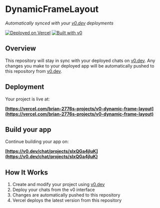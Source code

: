 # DynamicFrameLayout

*Automatically synced with your [v0.dev](https://v0.dev) deployments*

[![Deployed on Vercel](https://img.shields.io/badge/Deployed%20on-Vercel-black?style=for-the-badge&logo=vercel)](https://vercel.com/brian-2776s-projects/v0-dynamic-frame-layout)
[![Built with v0](https://img.shields.io/badge/Built%20with-v0.dev-black?style=for-the-badge)](https://v0.dev/chat/projects/slxQGa4jIuK)

## Overview

This repository will stay in sync with your deployed chats on [v0.dev](https://v0.dev).
Any changes you make to your deployed app will be automatically pushed to this repository from [v0.dev](https://v0.dev).

## Deployment

Your project is live at:

**[https://vercel.com/brian-2776s-projects/v0-dynamic-frame-layout](https://vercel.com/brian-2776s-projects/v0-dynamic-frame-layout)**

## Build your app

Continue building your app on:

**[https://v0.dev/chat/projects/slxQGa4jIuK](https://v0.dev/chat/projects/slxQGa4jIuK)**

## How It Works

1. Create and modify your project using [v0.dev](https://v0.dev)
2. Deploy your chats from the v0 interface
3. Changes are automatically pushed to this repository
4. Vercel deploys the latest version from this repository